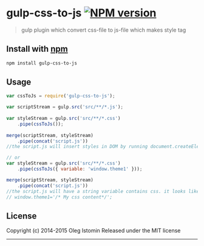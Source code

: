 # gulp-css-to-js [![NPM version](https://badge.fury.io/js/gulp-css-to-js.svg)](http://badge.fury.io/js/gulp-css-to-js)

> gulp plugin which convert css-file to js-file which makes style tag

## Install with [npm](npmjs.org)

```sh
npm install gulp-css-to-js
```

## Usage

```js
var cssToJs = require('gulp-css-to-js');

var scriptStream = gulp.src('src/**/*.js');
    
var styleStream = gulp.src('src/**/*.css')
    .pipe(cssToJs());
    
merge(scriptStream, styleStream)
    .pipe(concat('script.js'))
//the script.js will insert styles in DOM by running document.createElement('style')

// or
var styleStream = gulp.src('src/**/*.css')
    .pipe(cssToJs({ variable: 'window.theme1' }));

merge(scriptStream, styleStream)
    .pipe(concat('script.js'))
//the script.js will have a string variable contains css. it looks like this
// window.theme1='/* My css content*/';
```


## License

Copyright (c) 2014-2015 Oleg Istomin
Released under the MIT license

***
